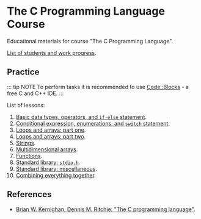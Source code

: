 # The C Programming Language Course

Educational materials for course "The C Programming Language".

[List of students and work progress](https://docs.google.com/spreadsheets/d/1uk7V20U0G_Omt3jQ65sDxLfHyrtbsejVl2sRb7WzATk/edit?usp=sharing).

## Practice

::: tip NOTE
To perform tasks it is recommended to use [Code::Blocks](http://www.codeblocks.org) - a free C and C++ IDE.
:::

List of lessons:

1. [Basic data types, operators, and `if-else` statement](practice/01.md).
2. [Conditional expression, enumerations, and `switch` statement](practice/02.md).
3. [Loops and arrays: part one](practice/03.md).
4. [Loops and arrays: part two](practice/04.md).
5. [Strings](practice/05.md).
6. [Multidimensional arrays](practice/06.md).
7. [Functions](practice/07.md).
8. [Standard library: `stdio.h`](practice/08.md).
9. [Standard library: miscellaneous](practice/09.md).
10. [Combining everything together](practice/10.md).

## References

- [Brian W. Kernighan, Dennis M. Ritchie: "The C programming language"](http://www.dipmat.univpm.it/~demeio/public/the_c_programming_language_2.pdf).